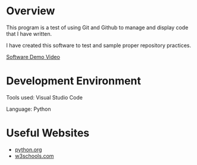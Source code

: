 # Overview

This program is a test of using Git and Github to manage and display code that I have written.

I have created this software to test and sample proper repository practices.

[Software Demo Video](https://youtu.be/s_ltZRusQ7w)

# Development Environment

Tools used: Visual Studio Code

Language: Python

# Useful Websites

* [python.org](https://wiki.python.org/moin/BeginnersGuide)
* [w3schools.com](https://www.w3schools.com/python/)